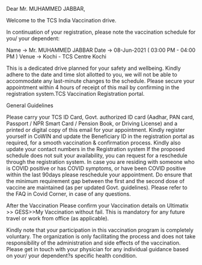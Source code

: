 
Dear Mr. MUHAMMED JABBAR,

Welcome to the TCS India Vaccination drive.

In continuation of your registration, please note the vaccination schedule for you/ your dependent:

Name -> Mr. MUHAMMED JABBAR
Date -> 08-Jun-2021 ( 03:00 PM - 04:00 PM )
Venue -> Kochi - TCS Centre Kochi

This is a dedicated drive planned for your safety and wellbeing. Kindly adhere to the date and time slot allotted to you, we will not be able to accommodate any last-minute changes to the schedule.
Please secure your appointment within 4 hours of receipt of this mail by confirming in the registration system.TCS Vaccination Registration portal.

General Guidelines

Please carry your TCS ID Card, Govt. authorized ID card (Aadhar, PAN card, Passport / NPR Smart Card / Pension Book, or Driving License) and a printed or digital copy of this email for your appointment.
Kindly register yourself in CoWIN and update the Beneficiary ID in the registration portal as required, for a smooth vaccination & confirmation process.
Kindly also update your contact numbers in the Registration system
If the proposed schedule does not suit your availability, you can request for a reschedule through the registration system. In case you are residing with someone who is COVID positive or has COVID symptoms, or have been COVID positive within the last 90days please reschedule your appointment.
Do ensure that the minimum requirement gap between the first and the second dose of vaccine are maintained (as per updated Govt. guidelines).
Please refer to the FAQ in Covid Corner, in case of any questions.


After the Vaccination
Please confirm your Vaccination details on Ultimatix >> GESS>>My Vaccination without fail. This is mandatory for any future travel or work from office (as applicable).

Kindly note that your participation in this vaccination program is completely voluntary. The organization is only facilitating the process and does not take responsibility of the administration and side effects of the vaccination. Please get in touch with your physician for any individual guidance based on your/ your dependent?s specific health condition.
